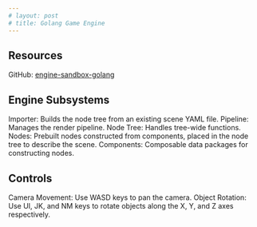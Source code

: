 ```yaml
---
# layout: post
# title: Golang Game Engine
---
```


## Resources
GitHub: [engine-sandbox-golang](https://github.com/craigbranscom/engine-sandbox-golang)

## Engine Subsystems

Importer: Builds the node tree from an existing scene YAML file.
Pipeline: Manages the render pipeline.
Node Tree: Handles tree-wide functions.
Nodes: Prebuilt nodes constructed from components, placed in the node tree to describe the scene.
Components: Composable data packages for constructing nodes.

## Controls

Camera Movement: Use WASD keys to pan the camera.
Object Rotation: Use UI, JK, and NM keys to rotate objects along the X, Y, and Z axes respectively.
